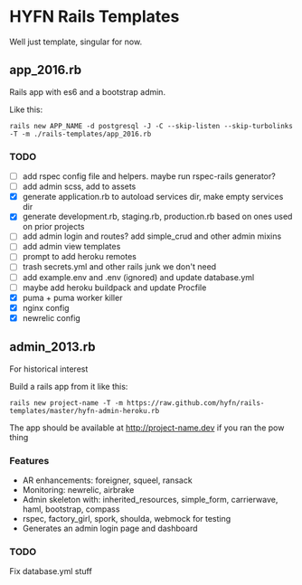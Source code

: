 # HYFN Rails Templates

Well just template, singular for now.

## app_2016.rb

Rails app with es6 and a bootstrap admin.

Like this:

    rails new APP_NAME -d postgresql -J -C --skip-listen --skip-turbolinks -T -m ./rails-templates/app_2016.rb

### TODO

- [ ] add rspec config file and helpers. maybe run rspec-rails generator?
- [ ] add admin scss, add to assets
- [x] generate application.rb to autoload services dir, make empty services dir
- [x] generate development.rb, staging.rb, production.rb based on ones used on prior projects
- [ ] add admin login and routes? add simple_crud and other admin mixins
- [ ] add admin view templates
- [ ] prompt to add heroku remotes
- [ ] trash secrets.yml and other rails junk we don't need
- [ ] add example.env and .env (ignored) and update database.yml
- [ ] maybe add heroku buildpack and update Procfile
- [x] puma + puma worker killer
- [x] nginx config
- [x] newrelic config

## admin_2013.rb

For historical interest

Build a rails app from it like this:

`rails new project-name -T -m https://raw.github.com/hyfn/rails-templates/master/hyfn-admin-heroku.rb`

The app should be available at http://project-name.dev if you ran the pow thing

### Features

- AR enhancements: foreigner, squeel, ransack
- Monitoring: newrelic, airbrake
- Admin skeleton with: inherited_resources, simple_form, carrierwave, haml, bootstrap, compass
- rspec, factory_girl, spork, shoulda, webmock for testing
- Generates an admin login page and dashboard


### TODO

Fix database.yml stuff
